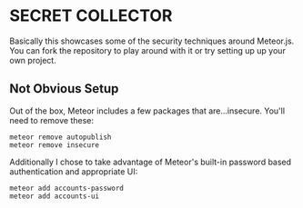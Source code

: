 SECRET COLLECTOR
================

Basically this showcases some of the security techniques around Meteor.js. You can fork the repository
to play around with it or try setting up up your own project.

Not Obvious Setup
-----------------

Out of the box, Meteor includes a few packages that are...insecure. You'll need to remove these:
```
meteor remove autopublish
meteor remove insecure
```
Additionally I chose to take advantage of Meteor's built-in password based authentication and appropriate UI:
```
meteor add accounts-password
meteor add accounts-ui
```
